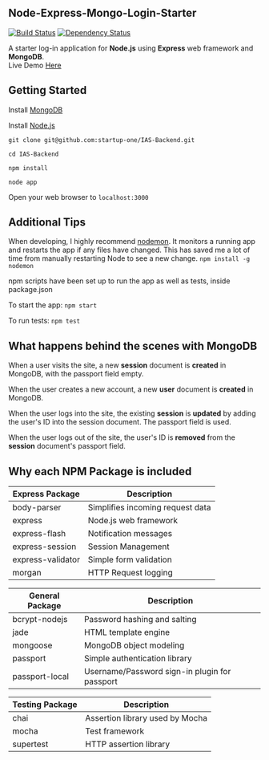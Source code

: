 Node-Express-Mongo-Login-Starter
------------------------
[![Build Status](https://travis-ci.org/simondiep/node-express-mongo-login-starter.svg?branch=master)](https://travis-ci.org/simondiep/node-express-mongo-login-starter)
[![Dependency Status](https://david-dm.org/simondiep/node-express-mongo-login-starter/status.svg?style=flat)](https://david-dm.org/simondiep/node-express-mongo-login-starter)  

A starter log-in application for **Node.js** using **Express** web framework and **MongoDB**.  
Live Demo [Here](https://node-express-login-starter.herokuapp.com/)

Getting Started
---------------

Install [MongoDB](https://www.mongodb.org/downloads)

Install [Node.js](http://nodejs.org)

`git clone git@github.com:startup-one/IAS-Backend.git`

`cd IAS-Backend`

`npm install`

`node app`

Open your web browser to `localhost:3000`

Additional Tips
---------------

When developing, I highly recommend [nodemon](https://github.com/remy/nodemon).  It monitors a running app and restarts the app if any files have changed.  This has saved me a lot of time from manually restarting Node to see a new change.
`npm install -g nodemon`

npm scripts have been set up to run the app as well as tests, inside package.json

To start the app: `npm start`

To run tests: `npm test`


What happens behind the scenes with MongoDB
--------------------------------------------
When a user visits the site, a new **session** document is **created** in MongoDB, with the passport field empty.

When the user creates a new account, a new **user** document is **created** in MongoDB.

When the user logs into the site, the existing **session** is **updated** by adding the user's ID into the session document.  The passport field is used.

When the user logs out of the site, the user's ID is **removed** from the **session** document's passport field.


Why each NPM Package is included
--------------------------------

| Express Package      | Description |
| -------------------- | ----------- |
| body-parser          | Simplifies incoming request data |
| express              | Node.js web framework |
| express-flash        | Notification messages |
| express-session      | Session Management |
| express-validator    | Simple form validation |
| morgan               | HTTP Request logging |
  
| General Package      | Description |
| -------------------- | ----------- |
| bcrypt-nodejs        | Password hashing and salting |
| jade                 | HTML template engine |
| mongoose             | MongoDB object modeling |
| passport             | Simple authentication library |
| passport-local       | Username/Password sign-in plugin for passport |
  
| Testing Package      | Description |
| -------------------- | ----------- |
| chai                 | Assertion library used by Mocha |
| mocha                | Test framework |
| supertest            | HTTP assertion library |

